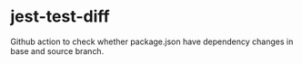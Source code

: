 # jest-test-diff
Github action to check whether package.json have dependency changes in base and source branch.
